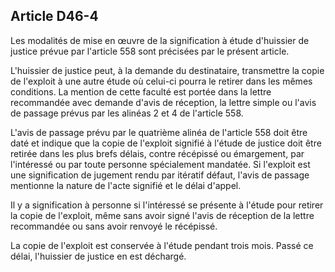 Article D46-4
----
Les modalités de mise en œuvre de la signification à étude d'huissier de justice
prévue par l'article 558 sont précisées par le présent article.

L'huissier de justice peut, à la demande du destinataire, transmettre la copie
de l'exploit à une autre étude où celui-ci pourra le retirer dans les mêmes
conditions. La mention de cette faculté est portée dans la lettre recommandée
avec demande d'avis de réception, la lettre simple ou l'avis de passage prévus
par les alinéas 2 et 4 de l'article 558.

L'avis de passage prévu par le quatrième alinéa de l'article 558 doit être daté
et indique que la copie de l'exploit signifié à l'étude de justice doit être
retirée dans les plus brefs délais, contre récépissé ou émargement, par
l'intéressé ou par toute personne spécialement mandatée. Si l'exploit est une
signification de jugement rendu par itératif défaut, l'avis de passage mentionne
la nature de l'acte signifié et le délai d'appel.

Il y a signification à personne si l'intéressé se présente à l'étude pour
retirer la copie de l'exploit, même sans avoir signé l'avis de réception de la
lettre recommandée ou sans avoir renvoyé le récépissé.

La copie de l'exploit est conservée à l'étude pendant trois mois. Passé ce
délai, l'huissier de justice en est déchargé.

